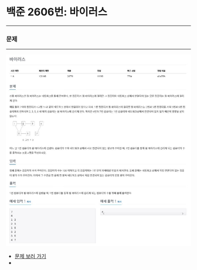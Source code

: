 # 백준 2606번: 바이러스
-------

### 문제
-----------------

![prob_screenshot](./img1.JPG)
* [문제 보러 가기](https://www.acmicpc.net/problem/2606)
*

